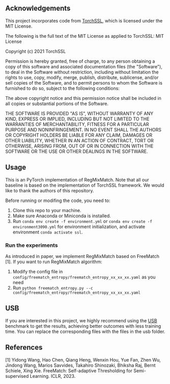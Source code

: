 ## Acknowledgements

This project incorporates code from [TorchSSL](https://github.com/TorchSSL/TorchSSL), which is licensed under the MIT License.

The following is the full text of the MIT License as applied to TorchSSL:
MIT License

Copyright (c) 2021 TorchSSL

Permission is hereby granted, free of charge, to any person obtaining a copy
of this software and associated documentation files (the "Software"), to deal
in the Software without restriction, including without limitation the rights
to use, copy, modify, merge, publish, distribute, sublicense, and/or sell
copies of the Software, and to permit persons to whom the Software is
furnished to do so, subject to the following conditions:

The above copyright notice and this permission notice shall be included in all
copies or substantial portions of the Software.

THE SOFTWARE IS PROVIDED "AS IS", WITHOUT WARRANTY OF ANY KIND, EXPRESS OR
IMPLIED, INCLUDING BUT NOT LIMITED TO THE WARRANTIES OF MERCHANTABILITY,
FITNESS FOR A PARTICULAR PURPOSE AND NONINFRINGEMENT. IN NO EVENT SHALL THE
AUTHORS OR COPYRIGHT HOLDERS BE LIABLE FOR ANY CLAIM, DAMAGES OR OTHER
LIABILITY, WHETHER IN AN ACTION OF CONTRACT, TORT OR OTHERWISE, ARISING FROM,
OUT OF OR IN CONNECTION WITH THE SOFTWARE OR THE USE OR OTHER DEALINGS IN THE
SOFTWARE.


## Usage
This is an PyTorch implementation of RegMixMatch. Note that all our baseline is based on the implementation of TorchSSL framework. We would like to thank the authors of this repository.


Before running or modifing the code, you need to:
1. Clone this repo to your machine.
2. Make sure Anaconda or Miniconda is installed.
3. Run `conda env create -f environment.yml` or `conda env create -f environment3090.yml` for environment initialization, and activate environment `conda activate ssl`.

### Run the experiments
As introduced in paper, we implement RegMixMatch based on FreeMatch [1].
If you want to run RegMixMatch algorithm:

1. Modify the config file in `config/freematch_entropy/freematch_entropy_xx_xx_xx.yaml` as you need
2. Run `python freematch_entropy.py --c config/freematch_entropy/freematch_entropy_xx_xx_xx.yaml`


## USB
If you are interested in this project, we highly recommend using the [USB](https://github.com/microsoft/Semi-supervised-learning) benchmark to get the results, achieving better outcomes with less training time. You can replace the corresponding files with the files in the usb folder.

## References


[1] Yidong Wang, Hao Chen, Qiang Heng, Wenxin Hou, Yue Fan, Zhen Wu, Jindong Wang, Marios Savvides, Takahiro Shinozaki, Bhiksha Raj, Bernt Schiele, Xing Xie. FreeMatch: Self-adaptive Thresholding for Semi-supervised Learning. ICLR, 2023.

